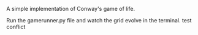 
A simple implementation of Conway's game of life.

Run the gamerunner.py file and watch the grid evolve in the terminal. test conflict
